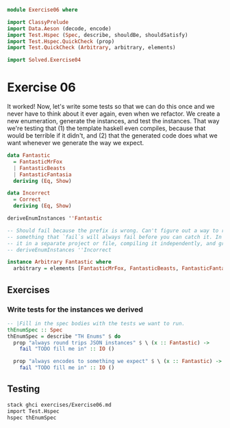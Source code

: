 ```haskell
module Exercise06 where

import ClassyPrelude
import Data.Aeson (decode, encode)
import Test.Hspec (Spec, describe, shouldBe, shouldSatisfy)
import Test.Hspec.QuickCheck (prop)
import Test.QuickCheck (Arbitrary, arbitrary, elements)

import Solved.Exercise04
```

# Exercise 06

It worked! Now, let's write some tests so that we can do this once and we never have to think about it ever again, even
when we refactor. We create a new enumeration, generate the instances, and test the instances. That way we're testing
that (1) the template haskell even compiles, because that would be terrible if it didn't, and (2) that the generated
code does what we want whenever we generate the way we expect.

```haskell
data Fantastic
  = FantasticMrFox
  | FantasticBeasts
  | FantasticFantasia
  deriving (Eq, Show)

data Incorrect
  = Correct
  deriving (Eq, Show)

deriveEnumInstances ''Fantastic

-- Should fail because the prefix is wrong. Can't figure out a way to run a macro down in `Q [Dec]` because `runQ` on
-- something that `fail`s will always fail before you can catch it. In any rate, you could also test this by putting
-- it in a separate project or file, compiling it independently, and grepping for compilation errors.
-- deriveEnumInstances ''Incorrect

instance Arbitrary Fantastic where
  arbitrary = elements [FantasticMrFox, FantasticBeasts, FantasticFantasia]
```

## Exercises

### Write tests for the instances we derived

```haskell
-- |Fill in the spec bodies with the tests we want to run.
thEnumSpec :: Spec
thEnumSpec = describe "TH Enums" $ do
  prop "always round trips JSON instances" $ \ (x :: Fantastic) ->
    fail "TODO fill me in" :: IO ()

  prop "always encodes to something we expect" $ \ (x :: Fantastic) ->
    fail "TODO fill me in" :: IO ()
```

## Testing

```bash
stack ghci exercises/Exercise06.md
import Test.Hspec
hspec thEnumSpec
```

